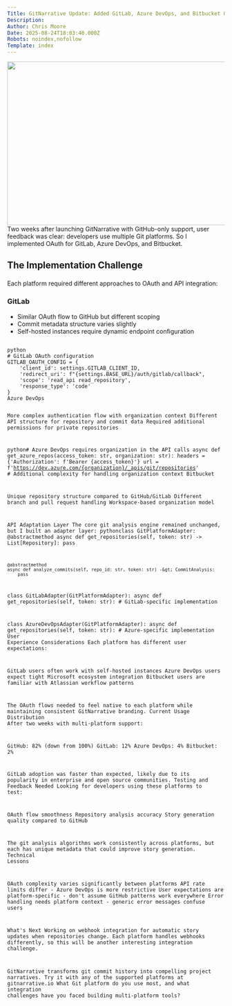 ```yaml
---
Title: GitNarrative Update: Added GitLab, Azure DevOps, and Bitbucket OAuth Integration
Description: 
Author: Chris Moore
Date: 2025-08-24T18:03:40.000Z
Robots: noindex,nofollow
Template: index
---
```

<p><a href="https://media2.dev.to/dynamic/image/width=800%2Cheight=%2Cfit=scale-down%2Cgravity=auto%2Cformat=auto/https%3A%2F%2Fdev-to-uploads.s3.amazonaws.com%2Fuploads%2Farticles%2Fwelwmbpjqcmszwh01q4o.png" class="article-body-image-wrapper"><img src="https://media2.dev.to/dynamic/image/width=800%2Cheight=%2Cfit=scale-down%2Cgravity=auto%2Cformat=auto/https%3A%2F%2Fdev-to-uploads.s3.amazonaws.com%2Fuploads%2Farticles%2Fwelwmbpjqcmszwh01q4o.png" alt=" " width="800" height="379"></a>Two weeks after launching GitNarrative with GitHub-only support, user feedback was clear: developers use multiple Git platforms. So I implemented OAuth for GitLab, Azure DevOps, and Bitbucket.</p>

<h2>
  
  
  The Implementation Challenge
</h2>

<p>Each platform required different approaches to OAuth and API integration:</p>

<h3>
  
  
  GitLab
</h3>

<ul>
<li>Similar OAuth flow to GitHub but different scoping</li>
<li>Commit metadata structure varies slightly</li>
<li>Self-hosted instances require dynamic endpoint configuration</li>
</ul>



<div class="highlight js-code-highlight">
<pre class="highlight plaintext"><code>
python
# GitLab OAuth configuration
GITLAB_OAUTH_CONFIG = {
    'client_id': settings.GITLAB_CLIENT_ID,
    'redirect_uri': f"{settings.BASE_URL}/auth/gitlab/callback",
    'scope': 'read_api read_repository',
    'response_type': 'code'
}
Azure DevOps

More complex authentication flow with organization context
Different API structure for repository and commit data
Required additional permissions for private repositories

python# Azure DevOps requires organization in the API calls
async def get_azure_repos(access_token: str, organization: str):
    headers = {'Authorization': f'Bearer {access_token}'}
    url = f'https://dev.azure.com/{organization}/_apis/git/repositories'
    # Additional complexity for handling organization context
Bitbucket

Unique repository structure compared to GitHub/GitLab
Different branch and pull request handling
Workspace-based organization model

API Adaptation Layer
The core git analysis engine remained unchanged, but I built an adapter layer:
pythonclass GitPlatformAdapter:
    @abstractmethod
    async def get_repositories(self, token: str) -&gt; List[Repository]:
        pass

    @abstractmethod 
    async def analyze_commits(self, repo_id: str, token: str) -&gt; CommitAnalysis:
        pass

class GitLabAdapter(GitPlatformAdapter):
    async def get_repositories(self, token: str):
        # GitLab-specific implementation

class AzureDevOpsAdapter(GitPlatformAdapter):
    async def get_repositories(self, token: str):
        # Azure-specific implementation
User Experience Considerations
Each platform has different user expectations:

GitLab users often work with self-hosted instances
Azure DevOps users expect tight Microsoft ecosystem integration
Bitbucket users are familiar with Atlassian workflow patterns

The OAuth flows needed to feel native to each platform while maintaining consistent GitNarrative branding.
Current Usage Distribution
After two weeks with multi-platform support:

GitHub: 82% (down from 100%)
GitLab: 12%
Azure DevOps: 4%
Bitbucket: 2%

GitLab adoption was faster than expected, likely due to its popularity in enterprise and open source communities.
Testing and Feedback Needed
Looking for developers using these platforms to test:

OAuth flow smoothness
Repository analysis accuracy
Story generation quality compared to GitHub

The git analysis algorithms work consistently across platforms, but each has unique metadata that could improve story generation.
Technical Lessons

OAuth complexity varies significantly between platforms
API rate limits differ - Azure DevOps is more restrictive
User expectations are platform-specific - don't assume GitHub patterns work everywhere
Error handling needs platform context - generic error messages confuse users

What's Next
Working on webhook integration for automatic story updates when repositories change. Each platform handles webhooks differently, so this will be another interesting integration challenge.

GitNarrative transforms git commit history into compelling project narratives. Try it with any of the supported platforms at gitnarrative.io
What Git platform do you use most, and what integration challenges have you faced building multi-platform tools?
</code></pre>

</div>

